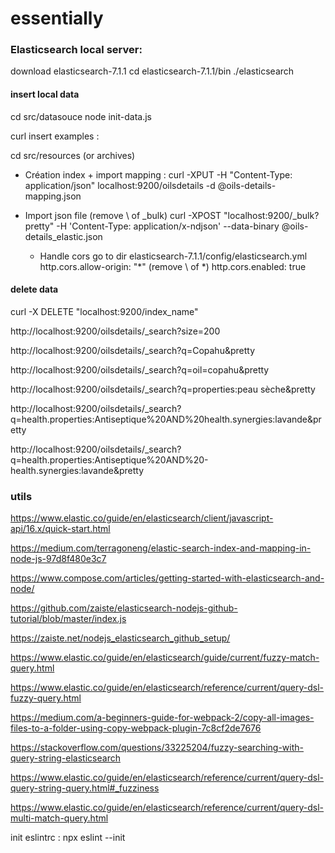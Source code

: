 # essentially

### Elasticsearch local server:

download elasticsearch-7.1.1
cd elasticsearch-7.1.1/bin
./elasticsearch

#### insert local data

cd src/datasouce
node init-data.js

curl insert examples :

cd src/resources (or archives)

- Création index + import mapping :
  curl -XPUT -H "Content-Type: application/json" localhost:9200/oilsdetails -d @oils-details-mapping.json

- Import json file (remove \ of \_bulk)
  curl -XPOST "localhost:9200/\_bulk?pretty" -H 'Content-Type: application/x-ndjson' --data-binary @oils-details_elastic.json

  - Handle cors
    go to dir elasticsearch-7.1.1/config/elasticsearch.yml
    http.cors.allow-origin: "\*" (remove \ of \*)
    http.cors.enabled: true

#### delete data

curl -X DELETE "localhost:9200/index_name"

http://localhost:9200/oilsdetails/_search?size=200

http://localhost:9200/oilsdetails/_search?q=Copahu&pretty

http://localhost:9200/oilsdetails/_search?q=oil=copahu&pretty

http://localhost:9200/oilsdetails/_search?q=properties:peau sèche&pretty

http://localhost:9200/oilsdetails/_search?q=health.properties:Antiseptique%20AND%20health.synergies:lavande&pretty

http://localhost:9200/oilsdetails/_search?q=health.properties:Antiseptique%20AND%20-health.synergies:lavande&pretty

### utils

https://www.elastic.co/guide/en/elasticsearch/client/javascript-api/16.x/quick-start.html

https://medium.com/terragoneng/elastic-search-index-and-mapping-in-node-js-97d8f480e3c7

https://www.compose.com/articles/getting-started-with-elasticsearch-and-node/

https://github.com/zaiste/elasticsearch-nodejs-github-tutorial/blob/master/index.js

https://zaiste.net/nodejs_elasticsearch_github_setup/

https://www.elastic.co/guide/en/elasticsearch/guide/current/fuzzy-match-query.html

https://www.elastic.co/guide/en/elasticsearch/reference/current/query-dsl-fuzzy-query.html

https://medium.com/a-beginners-guide-for-webpack-2/copy-all-images-files-to-a-folder-using-copy-webpack-plugin-7c8cf2de7676

https://stackoverflow.com/questions/33225204/fuzzy-searching-with-query-string-elasticsearch

https://www.elastic.co/guide/en/elasticsearch/reference/current/query-dsl-query-string-query.html#_fuzziness

https://www.elastic.co/guide/en/elasticsearch/reference/current/query-dsl-multi-match-query.html

init eslintrc :
npx eslint --init
